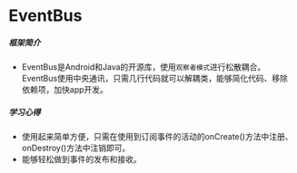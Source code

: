 # EventBus

##### 框架简介

- EventBus是Android和Java的开源库，使用`观察者模式`进行松散耦合。EventBus使用中央通讯，只需几行代码就可以解耦类，能够简化代码、移除依赖项，加快app开发。


##### 学习心得
- 使用起来简单方便，只需在使用到订阅事件的活动的onCreate()方法中注册、onDestroy()方法中注销即可。
- 能够轻松做到事件的发布和接收。